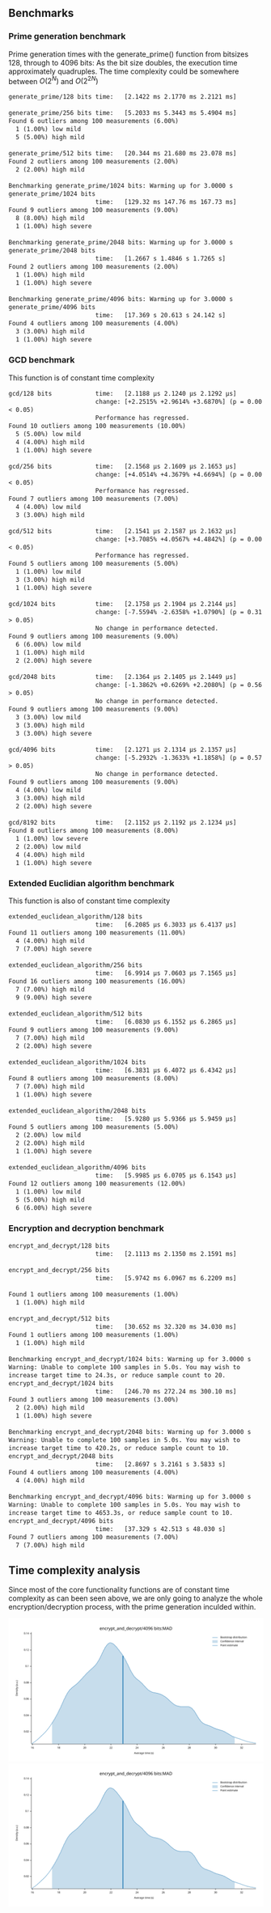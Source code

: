 ## Benchmarks

### Prime generation benchmark

Prime generation times with the generate_prime() function from bitsizes 128, through to 4096 bits:
As the bit size doubles, the execution time approximately quadruples. The time complexity could be somewhere between $O(2^N)$ and $O(2^{2N})$
```
generate_prime/128 bits time:   [2.1422 ms 2.1770 ms 2.2121 ms]

generate_prime/256 bits time:   [5.2033 ms 5.3443 ms 5.4904 ms]
Found 6 outliers among 100 measurements (6.00%)
  1 (1.00%) low mild
  5 (5.00%) high mild
  
generate_prime/512 bits time:   [20.344 ms 21.680 ms 23.078 ms]
Found 2 outliers among 100 measurements (2.00%)
  2 (2.00%) high mild

Benchmarking generate_prime/1024 bits: Warming up for 3.0000 s
generate_prime/1024 bits
                        time:   [129.32 ms 147.76 ms 167.73 ms]
Found 9 outliers among 100 measurements (9.00%)
  8 (8.00%) high mild
  1 (1.00%) high severe

Benchmarking generate_prime/2048 bits: Warming up for 3.0000 s
generate_prime/2048 bits
                        time:   [1.2667 s 1.4846 s 1.7265 s]
Found 2 outliers among 100 measurements (2.00%)
  1 (1.00%) high mild
  1 (1.00%) high severe

Benchmarking generate_prime/4096 bits: Warming up for 3.0000 s
generate_prime/4096 bits
                        time:   [17.369 s 20.613 s 24.142 s]
Found 4 outliers among 100 measurements (4.00%)
  3 (3.00%) high mild
  1 (1.00%) high severe
```

### GCD benchmark

This function is of constant time complexity

```
gcd/128 bits            time:   [2.1188 µs 2.1240 µs 2.1292 µs]
                        change: [+2.2515% +2.9614% +3.6870%] (p = 0.00 < 0.05)
                        Performance has regressed.
Found 10 outliers among 100 measurements (10.00%)
  5 (5.00%) low mild
  4 (4.00%) high mild
  1 (1.00%) high severe

gcd/256 bits            time:   [2.1568 µs 2.1609 µs 2.1653 µs]
                        change: [+4.0514% +4.3679% +4.6694%] (p = 0.00 < 0.05)
                        Performance has regressed.
Found 7 outliers among 100 measurements (7.00%)
  4 (4.00%) low mild
  3 (3.00%) high mild

gcd/512 bits            time:   [2.1541 µs 2.1587 µs 2.1632 µs]
                        change: [+3.7085% +4.0567% +4.4842%] (p = 0.00 < 0.05)
                        Performance has regressed.
Found 5 outliers among 100 measurements (5.00%)
  1 (1.00%) low mild
  3 (3.00%) high mild
  1 (1.00%) high severe

gcd/1024 bits           time:   [2.1758 µs 2.1904 µs 2.2144 µs]
                        change: [-7.5594% -2.6358% +1.0790%] (p = 0.31 > 0.05)
                        No change in performance detected.
Found 9 outliers among 100 measurements (9.00%)
  6 (6.00%) low mild
  1 (1.00%) high mild
  2 (2.00%) high severe

gcd/2048 bits           time:   [2.1364 µs 2.1405 µs 2.1449 µs]
                        change: [-1.3862% +0.6269% +2.2080%] (p = 0.56 > 0.05)
                        No change in performance detected.
Found 9 outliers among 100 measurements (9.00%)
  3 (3.00%) low mild
  3 (3.00%) high mild
  3 (3.00%) high severe

gcd/4096 bits           time:   [2.1271 µs 2.1314 µs 2.1357 µs]
                        change: [-5.2932% -1.3633% +1.1858%] (p = 0.57 > 0.05)
                        No change in performance detected.
Found 9 outliers among 100 measurements (9.00%)
  4 (4.00%) low mild
  3 (3.00%) high mild
  2 (2.00%) high severe

gcd/8192 bits           time:   [2.1152 µs 2.1192 µs 2.1234 µs]
Found 8 outliers among 100 measurements (8.00%)
  1 (1.00%) low severe
  2 (2.00%) low mild
  4 (4.00%) high mild
  1 (1.00%) high severe

```

### Extended Euclidian algorithm benchmark

This function is also of constant time complexity

```
extended_euclidean_algorithm/128 bits
                        time:   [6.2085 µs 6.3033 µs 6.4137 µs]
Found 11 outliers among 100 measurements (11.00%)
  4 (4.00%) high mild
  7 (7.00%) high severe

extended_euclidean_algorithm/256 bits
                        time:   [6.9914 µs 7.0603 µs 7.1565 µs]
Found 16 outliers among 100 measurements (16.00%)
  7 (7.00%) high mild
  9 (9.00%) high severe

extended_euclidean_algorithm/512 bits
                        time:   [6.0830 µs 6.1552 µs 6.2865 µs]
Found 9 outliers among 100 measurements (9.00%)
  7 (7.00%) high mild
  2 (2.00%) high severe

extended_euclidean_algorithm/1024 bits
                        time:   [6.3831 µs 6.4072 µs 6.4342 µs]
Found 8 outliers among 100 measurements (8.00%)
  7 (7.00%) high mild
  1 (1.00%) high severe

extended_euclidean_algorithm/2048 bits
                        time:   [5.9280 µs 5.9366 µs 5.9459 µs]
Found 5 outliers among 100 measurements (5.00%)
  2 (2.00%) low mild
  2 (2.00%) high mild
  1 (1.00%) high severe
  
extended_euclidean_algorithm/4096 bits
                        time:   [5.9985 µs 6.0705 µs 6.1543 µs]
Found 12 outliers among 100 measurements (12.00%)
  1 (1.00%) low mild
  5 (5.00%) high mild
  6 (6.00%) high severe
```

### Encryption and decryption benchmark
```
encrypt_and_decrypt/128 bits
                        time:   [2.1113 ms 2.1350 ms 2.1591 ms]

encrypt_and_decrypt/256 bits
                        time:   [5.9742 ms 6.0967 ms 6.2209 ms]
                        
Found 1 outliers among 100 measurements (1.00%)
  1 (1.00%) high mild

encrypt_and_decrypt/512 bits
                        time:   [30.652 ms 32.320 ms 34.030 ms]
Found 1 outliers among 100 measurements (1.00%)
  1 (1.00%) high mild

Benchmarking encrypt_and_decrypt/1024 bits: Warming up for 3.0000 s
Warning: Unable to complete 100 samples in 5.0s. You may wish to increase target time to 24.3s, or reduce sample count to 20.
encrypt_and_decrypt/1024 bits
                        time:   [246.70 ms 272.24 ms 300.10 ms]
Found 3 outliers among 100 measurements (3.00%)
  2 (2.00%) high mild
  1 (1.00%) high severe

Benchmarking encrypt_and_decrypt/2048 bits: Warming up for 3.0000 s
Warning: Unable to complete 100 samples in 5.0s. You may wish to increase target time to 420.2s, or reduce sample count to 10.
encrypt_and_decrypt/2048 bits
                        time:   [2.8697 s 3.2161 s 3.5833 s]
Found 4 outliers among 100 measurements (4.00%)
  4 (4.00%) high mild

Benchmarking encrypt_and_decrypt/4096 bits: Warming up for 3.0000 s
Warning: Unable to complete 100 samples in 5.0s. You may wish to increase target time to 4653.3s, or reduce sample count to 10.
encrypt_and_decrypt/4096 bits
                        time:   [37.329 s 42.513 s 48.030 s]
Found 7 outliers among 100 measurements (7.00%)
  7 (7.00%) high mild
```

## Time complexity analysis

Since most of the core functionality functions are of constant time complexity as can been seen above, we are only going to analyze the whole encryption/decryption process, with the prime generation inculded within.


![4096 bits MAD](https://raw.githubusercontent.com/asvorg/tiralabra/e0292ef21d466643dba8da7dbf49d3260ada9cfa/rsa/documentation/criterion2/reports/encrypt_and_decrypt/4096%20bits/MAD.svg)
<img src="https://raw.githubusercontent.com/asvorg/tiralabra/e0292ef21d466643dba8da7dbf49d3260ada9cfa/rsa/documentation/criterion2/reports/encrypt_and_decrypt/4096%20bits/MAD.svg">